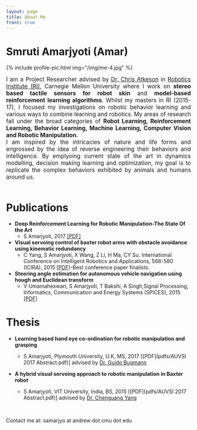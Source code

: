 ```yaml
---
layout: page
title: About Me
front: true
---
```


<h1>Smruti Amarjyoti (Amar)</h1>

{%
    include profile-pic.html
    img="/img/me-4.jpg"
%}

<div style="text-align:justify; font-size:110%;">
<!-- <font size="4">
 -->I am a Project Researcher advised by <a href="http://www.cs.cmu.edu/~cga/">Dr. Chris Atkeson</a> in <a href="https://www.google.com/search?q=robotics+institute&oq=robotics+in&aqs=chrome.0.0j69i65j69i60j69i59l2j69i61.3522j0j7&sourceid=chrome&ie=UTF-8">Robotics Institute (RI)</a>, Carnegie Mellon University where I work on <b>stereo based tactile sensors for robot skin</b> and <b>model-based reinforcement learning algorithms</b>. Whilst my masters in RI (2015-17), I focused my investigations on robotic behavior learning and various ways to combine learning and robotics. My areas of research fall under the broad categories of <b>Robot Learning, Reinforcement Learning, Behavior Learning, Machine Learning, Computer Vision and Robotic Manipulation.</b> <br />
I am inspired by the intricacies of nature and life forms and engrossed by the idea of reverse engineering their behaviors and intelligence. By emplyoing current state of the art in dynamics modelling, decision making learning and optimization, my goal is to replicate the complex behaviors exhibited by animals and humans around us.

<!-- </font>
 --></div>


  
<br />

<h1>Publications</h1>

* **Deep Reinforcement Learning for Robotic Manipulation-The State Of the Art**
	* S Amarjyoti, 2017 [[PDF]](pdfs/tracking-vehicles-equipped-with-dsrc.pdf)
* **Visual servoing control of baxter robot arms with obstacle avoidance using kinematic redundancy**
    * C Yang, S Amarjyoti, X Wang, Z Li, H Ma, CY Su. International Conference on Intelligent Robotics and Applications, 568-580 (ICIRA), 2015 [[PDF](pdfs/pomdpy-extensible-framework.pdf)]-Best conference paper finalists.
* **Steering angle estimation for autonomous vehicle navigation using hough and Euclidean transform**
    * V Umamaheswari, S Amarjyoti, T Bakshi, A Singh,Signal Processing, Informatics, Communication and Energy Systems (SPICES), 2015 [[PDF](pdfs/ICCAS2015.pdf)]


<h1>Thesis</h1>

* **Learning based hand eye co-ordination for robotic manipulation and grasping**
    * S Amarjyoti, Plymouth University, U.K, MS, 2017 [[PDF](pdfs/AUVSI 2017 Abstract.pdf)] advised by [Dr. Guido Bugmann](https://www.plymouth.ac.uk/staff/guido-bugmann)

* **A hybrid visual servoing approach to robotic manipulation in Baxter robot**
    * S Amarjyoti, VIT University, India, BS, 2015 [[PDF](pdfs/AUVSI 2017 Abstract.pdf)] advised by [Dr. Chenguang Yang](http://www.swansea.ac.uk/staff/engineering/chenguang.yang/#publications=is-expanded&teaching=is-expanded)

<br>

Contact me at: samarjyo at andrew dot cmu dot edu
